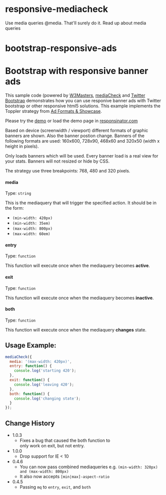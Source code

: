 # responsive-mediacheck
Use media queries @media. That'll surely do it. Read up about media queries

bootstrap-responsive-ads
======================

Bootstrap with responsive banner ads 
====

This sample code (powered by [W3Masters](http://www.w3masters.nl/), [mediaCheck](https://github.com/sparkbox/mediaCheck) and [Twitter Bootstrap](http://twitter.github.com/bootstrap/) demonstrates how you can use responive banner ads with Twitter bootstrap or other responsive html5 solutions.
This example implements the Toppler strategy from [Ad Formats & Showcase](http://www.responsiveads.com/ad-formats-showcase/).

Please try the [demo](http://w3masters.nl/responsiveads/) or load the demo page in [responsinator.com](http://responsinator.com/?url=http%3A%2F%2Fw3masters.nl%2Fresponsiveads%2F)

Based on device (screenwidth / viewport) different formats of graphic banners are shown. Also the banner postion change.
Banners of the following formats are used: 160x600, 728x90, 468x60 and 320x50 (width x height in pixels).

Only loads banners which will be used. Every banner load is a real view for your stats. Banners will not resized or hide by CSS.

The strategy use three breakpoints: 768, 480 and 320 pixels.

#### media
Type: `string`

This is the mediaquery that will trigger the specified action. It should be in the form:

 * `(min-width: 420px)`
 * `(min-width: 35em)`
 * `(max-width: 800px)`
 * `(max-width: 60em)`

#### entry
Type: `function`

This function will execute once when the mediaquery becomes **active**.

#### exit
Type: `function`

This function will execute once when the mediaquery becomes **inactive**.

#### both
Type: `function`

This function will execute once when the mediaquery **changes** state.


## Usage Example:

```javascript
mediaCheck({
  media: '(max-width: 420px)',
  entry: function() {
    console.log('starting 420');
  },
  exit: function() {
    console.log('leaving 420');
  },
  both: function() {
    console.log('changing state');
  }
});
```

## Change History
 - 1.0.3
   - Fixes a bug that caused the both function to  
     only work on exit, but not entry.
 - 1.0.0
   - Drop support for IE < 10
 - 0.4.6
   - You can now pass combined mediaqueries e.g. `(min-width: 320px) and (max-width: 800px)`
   - It also now accepts `[min|max]-aspect-ratio`
 - 0.4.5
   - Passing `mq` to `entry`, `exit`, and `both`
